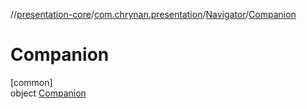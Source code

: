//[presentation-core](../../../../index.md)/[com.chrynan.presentation](../../index.md)/[Navigator](../index.md)/[Companion](index.md)

# Companion

[common]\
object [Companion](index.md)
